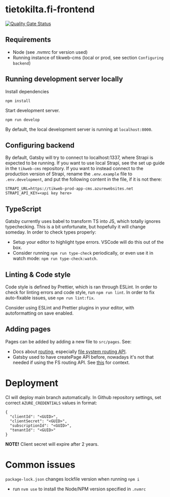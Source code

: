 # tietokilta.fi-frontend

[![Quality Gate Status](https://sonarcloud.io/api/project_badges/measure?project=Tietokilta_tietokilta.fi-frontend&metric=alert_status)](https://sonarcloud.io/dashboard?id=Tietokilta_tietokilta.fi-frontend)

## Requirements

- Node (see .nvmrc for version used)
- Running instance of tikweb-cms (local or prod, see section `Configuring backend`)

## Running development server locally

Install dependencies

```
npm install
```

Start development server.

```
npm run develop
```

By default, the local development server is running at `localhost:8000`.

## Configuring backend

By default, Gatsby will try to connect to localhost:1337, where Strapi is expected to be running. If you want to use local Strapi, see the set up guide in the `tikweb-cms` repository. If you want to instead connect to the production version of Strapi, rename the `.env.example` file to `.env.development`, and put the following content in the file, if it is not there:

```
STRAPI_URL=https://tikweb-prod-app-cms.azurewebsites.net
STRAPI_API_KEY=<api key here>
```

## TypeScript

Gatsby currently uses babel to transform TS into JS, which totally ignores typechecking. This is a bit unfortunate, but hopefully it will change someday. In order to check types properly:

- Setup your editor to highlight type errors. VSCode will do this out of the box.
- Consider running `npm run type-check` periodically, or even use it in watch mode: `npm run type-check:watch`.

## Linting & Code style

Code style is defined by Prettier, which is ran through ESLint. In order to check for linting errors and code style, run `npm run lint`. In order to fix auto-fixable issues, use `npm run lint:fix`.

Consider using ESLint and Prettier plugins in your editor, with autoformatting on save enabled.

## Adding pages

Pages can be added by adding a new file to `src/pages`. See:

- Docs about [routing](https://www.gatsbyjs.com/docs/reference/routing/creating-routes/), especially [file system routing API](https://www.gatsbyjs.com/docs/reference/routing/file-system-route-api/).
- Gatsby used to have createPage API before, nowadays it's not that needed if using the FS routing API. See [this](https://www.gatsbyjs.com/blog/fs-route-api/) for context.

# Deployment

CI will deploy main branch automatically. In Github repository settings, set correct `AZURE_CREDENTIALS` values in format:

```
{
  "clientId": "<GUID>",
  "clientSecret": "<GUID>",
  "subscriptionId": "<GUID>",
  "tenantId": "<GUID>"
}
```

**NOTE!** Client secret will expire after 2 years.

# Common issues

`package-lock.json` changes lockfile version when running `npm i`

- run `nvm use` to install the Node/NPM version specified in `.nvmrc`

